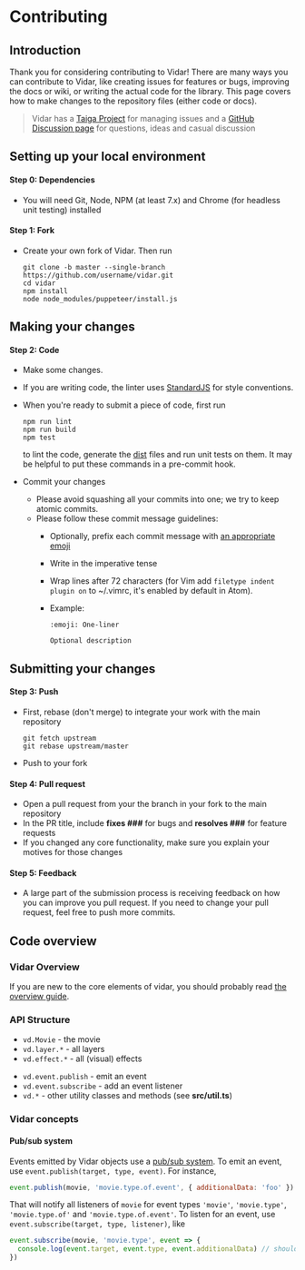 # Contributing

## Introduction

Thank you for considering contributing to Vidar! There are many ways you can contribute to Vidar, like creating issues for features or bugs, improving the docs or wiki, or writing the actual code for the library. This page covers how to make changes to the repository files (either code or docs).

> Vidar has a [Taiga Project](https://tree.taiga.io/project/clabe45-vidar/epics) for managing issues and a [GitHub Discussion page](https://github.com/clabe45/vidar/discussions) for questions, ideas and casual discussion

## Setting up your local environment

#### Step 0: Dependencies

- You will need Git, Node, NPM (at least 7.x) and Chrome (for headless unit testing) installed

#### Step 1: Fork

- Create your own fork of Vidar. Then run

  ```
  git clone -b master --single-branch https://github.com/username/vidar.git
  cd vidar
  npm install
  node node_modules/puppeteer/install.js
  ```

## Making your changes

#### Step 2: Code

- Make some changes.
- If you are writing code, the linter uses [StandardJS](https://standardjs.com/rules.html) for style conventions.
- When you're ready to submit a piece of code, first run

  ```
  npm run lint
  npm run build
  npm test
  ```

  to lint the code, generate the [dist](dist) files and run unit tests on them. It may be helpful to put these commands in a pre-commit hook.

- Commit your changes
  - Please avoid squashing all your commits into one; we try to keep atomic commits.
  - Please follow these commit message guidelines:
    - Optionally, prefix each commit message with [an appropriate emoji](https://gitmoji.dev)
    - Write in the imperative tense
    - Wrap lines after 72 characters (for Vim add `filetype indent plugin on` to ~/.vimrc, it's enabled by default in Atom).
    - Example:

      ```
      :emoji: One-liner

      Optional description
      ```

## Submitting your changes

#### Step 3: Push

- First, rebase (don't merge) to integrate your work with the main repository

  ```
  git fetch upstream
  git rebase upstream/master
  ```

- Push to your fork

#### Step 4: Pull request

- Open a pull request from your the branch in your fork to the main repository
- In the PR title, include **fixes ###** for bugs and **resolves ###** for feature requests
- If you changed any core functionality, make sure you explain your motives for those changes

#### Step 5: Feedback

- A large part of the submission process is receiving feedback on how you can improve you pull request. If you need to change your pull request, feel free to push more commits.

## Code overview

### Vidar Overview

If you are new to the core elements of vidar, you should probably read [the overview guide](https://clabe45.github.io/vidar/docs/overview).

### API Structure

* `vd.Movie` - the movie
* `vd.layer.*` - all layers
* `vd.effect.*` - all (visual) effects
- `vd.event.publish` - emit an event
- `vd.event.subscribe` - add an event listener
- `vd.*` - other utility classes and methods (see **src/util.ts**)

### Vidar concepts

#### Pub/sub system

Events emitted by Vidar objects use a [pub/sub system](https://en.wikipedia.org/wiki/Publish%E2%80%93subscribe_pattern). To emit an event, use `event.publish(target, type, event)`. For instance,

```js
event.publish(movie, 'movie.type.of.event', { additionalData: 'foo' })
```

That will notify all listeners of `movie` for event types `'movie'`, `'movie.type'`, `'movie.type.of'` and `'movie.type.of.event'`. To listen for an event, use `event.subscribe(target, type, listener)`, like

```js
event.subscribe(movie, 'movie.type', event => {
  console.log(event.target, event.type, event.additionalData) // should print the movie, 'movie.type.of.event', 'foo'
})
```
